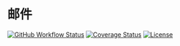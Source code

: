# 邮件

[![GitHub Workflow Status](https://img.shields.io/github/actions/workflow/status/miaoxing/mail/build.yml?style=flat-square)](https://github.com/miaoxing/mail/actions)
[![Coverage Status](https://img.shields.io/coveralls/miaoxing/mail.svg?style=flat-square)](https://coveralls.io/r/miaoxing/mail)
[![License](http://img.shields.io/badge/license-MIT-brightgreen.svg?style=flat-square)](http://www.opensource.org/licenses/MIT)

